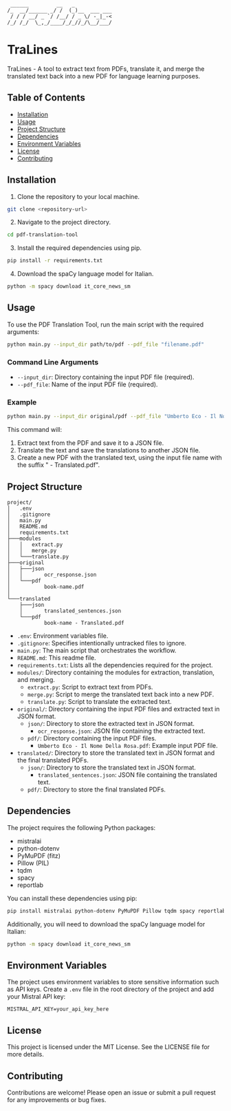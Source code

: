 ```
 ______         __   _            
/_  __/______ _/ /  (_)__  ___ ___
 / / / __/ _ `/ /__/ / _ \/ -_|_-<
/_/ /_/  \_,_/____/_/_//_/\__/___/
```

# TraLines

TraLines - A tool to extract text from PDFs, translate it, and merge the translated text back into a new PDF for language learning purposes.

## Table of Contents

- [Installation](#installation)
- [Usage](#usage)
- [Project Structure](#project-structure)
- [Dependencies](#dependencies)
- [Environment Variables](#environment-variables)
- [License](#license)
- [Contributing](#contributing)

## Installation

1. Clone the repository to your local machine.

```bash
git clone <repository-url>
```

2. Navigate to the project directory.

```bash
cd pdf-translation-tool
```

3. Install the required dependencies using pip.

```bash
pip install -r requirements.txt
```

4. Download the spaCy language model for Italian.

```bash
python -m spacy download it_core_news_sm
```

## Usage

To use the PDF Translation Tool, run the main script with the required arguments:

```bash
python main.py --input_dir path/to/pdf --pdf_file "filename.pdf"
```

### Command Line Arguments

- `--input_dir`: Directory containing the input PDF file (required).
- `--pdf_file`: Name of the input PDF file (required).

### Example

```bash
python main.py --input_dir original/pdf --pdf_file "Umberto Eco - Il Nome Della Rosa.pdf"
```

This command will:

1. Extract text from the PDF and save it to a JSON file.
2. Translate the text and save the translations to another JSON file.
3. Create a new PDF with the translated text, using the input file name with the suffix " - Translated.pdf".

## Project Structure

```plaintext
project/
│   .env
│   .gitignore
│   main.py
│   README.md
│   requirements.txt
├───modules
│   │   extract.py
│   │   merge.py
│   └───translate.py
├───original
│   ├───json
│   │       ocr_response.json
│   └───pdf
│           book-name.pdf
│
└───translated
    ├───json
    │       translated_sentences.json
    └───pdf
            book-name - Translated.pdf
```

- `.env`: Environment variables file.
- `.gitignore`: Specifies intentionally untracked files to ignore.
- `main.py`: The main script that orchestrates the workflow.
- `README.md`: This readme file.
- `requirements.txt`: Lists all the dependencies required for the project.
- `modules/`: Directory containing the modules for extraction, translation, and merging.
  - `extract.py`: Script to extract text from PDFs.
  - `merge.py`: Script to merge the translated text back into a new PDF.
  - `translate.py`: Script to translate the extracted text.
- `original/`: Directory containing the input PDF files and extracted text in JSON format.
  - `json/`: Directory to store the extracted text in JSON format.
    - `ocr_response.json`: JSON file containing the extracted text.
  - `pdf/`: Directory containing the input PDF files.
    - `Umberto Eco - Il Nome Della Rosa.pdf`: Example input PDF file.
- `translated/`: Directory to store the translated text in JSON format and the final translated PDFs.
  - `json/`: Directory to store the translated text in JSON format.
    - `translated_sentences.json`: JSON file containing the translated text.
  - `pdf/`: Directory to store the final translated PDFs.

## Dependencies

The project requires the following Python packages:

- mistralai
- python-dotenv
- PyMuPDF (fitz)
- Pillow (PIL)
- tqdm
- spacy
- reportlab

You can install these dependencies using pip:

```bash
pip install mistralai python-dotenv PyMuPDF Pillow tqdm spacy reportlab
```

Additionally, you will need to download the spaCy language model for Italian:

```bash
python -m spacy download it_core_news_sm
```

## Environment Variables

The project uses environment variables to store sensitive information such as API keys. Create a `.env` file in the root directory of the project and add your Mistral API key:

```plaintext
MISTRAL_API_KEY=your_api_key_here
```

## License

This project is licensed under the MIT License. See the LICENSE file for more details.

## Contributing

Contributions are welcome! Please open an issue or submit a pull request for any improvements or bug fixes.